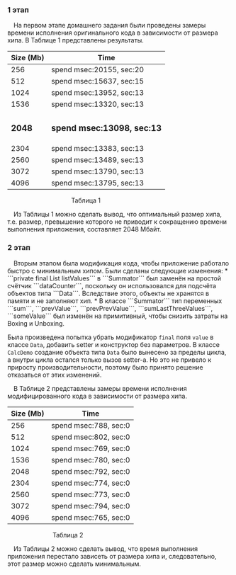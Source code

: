 <h3>1 этап</h3>
&emsp;На первом этапе домашнего задания были проведены замеры времени исполнения оригинального кода в зависимости от размера хипа. В Таблице 1 представлены результаты.

| Size (Mb)     | Time                              |
|---------------|-----------------------------------|
| 256           | spend msec:20155, sec:20          |
| 512           | spend msec:15637, sec:15          |
| 1024          | spend msec:13952, sec:13          |
| 1536          | spend msec:13320, sec:13          |
| <h3>2048</h3> | <h3>spend msec:13098, sec:13</h3> |
| 2304          | spend msec:13383, sec:13          |
| 2560          | spend msec:13489, sec:13          |
| 3072          | spend msec:13790, sec:13          |
| 4096          | spend msec:13795, sec:13          |
&emsp;&emsp;&emsp;&emsp;&emsp;&emsp;&emsp;&emsp;&emsp;&emsp; Таблица 1

&emsp;Из Таблицы 1 можно сделать вывод, что оптимальный размер хипа, т.е. размер, превышение которого
не приводит к сокращению времени выполнения приложения, составляет 2048 Мбайт.

<h3>2 этап</h3>
&emsp;Вторым этапом была модификация кода, чтобы приложение работало быстро с минимальным хипом.
Были сделаны следующие изменения:
* ```private final List<Data> listValues``` в ```Summator``` был заменён на простой счётчик ```dataCounter```, поскольку он использовался для подсчёта объектов типа ```Data```. Вследствие этого, объекты не хранятся в памяти и не заполняют хип.
* В классе ```Summator``` тип переменных ```sum```, ```prevValue```, ```prevPrevValue```, ```sumLastThreeValues```, ```someValue``` был изменён на примитивный, чтобы снизить затраты на Boxing и Unboxing.

Была произведена попытка убрать модификатор ```final``` поля ```value``` в классе ```Data```, добавить setter и конструктор без параметров. В классе ```CalcDemo``` создание объекта типа ```Data``` было вынесено за пределы цикла, а внутри цикла остался только вызов setter-a. Но это не привело к приросту производительности, поэтому было принято решение отказаться от этих изменений.

&emsp;В Таблице 2 представлены замеры времени исполнения модифицированного кода в зависимости от размера хипа.

| Size (Mb) | Time                   |
|-----------|------------------------|
| 256       | spend msec:788, sec:0  |
| 512       | spend msec:802, sec:0  |
| 1024      | spend msec:769, sec:0  |
| 1536      | spend msec:780, sec:0  |
| 2048      | spend msec:792, sec:0  |
| 2304      | spend msec:774, sec:0  |
| 2560      | spend msec:773, sec:0  |
| 3072      | spend msec:794, sec:0  |
| 4096      | spend msec:765, sec:0  |
&emsp;&emsp;&emsp;&emsp;&emsp;&emsp;&emsp; Таблица 2

&emsp;Из Таблицы 2 можно сделать вывод, что время выполнения приложения перестало зависеть от размера хипа и, следовательно, этот размер можно сделать минимальным.